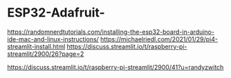 # ESP32-Adafruit-
https://randomnerdtutorials.com/installing-the-esp32-board-in-arduino-ide-mac-and-linux-instructions/
https://michaelriedl.com/2021/01/29/pi4-streamlit-install.html
https://discuss.streamlit.io/t/raspberry-pi-streamlit/2900/26?page=2

https://discuss.streamlit.io/t/raspberry-pi-streamlit/2900/41?u=randyzwitch
